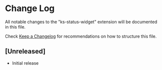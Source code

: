 # Change Log

All notable changes to the "ks-status-widget" extension will be documented in this file.

Check [Keep a Changelog](http://keepachangelog.com/) for recommendations on how to structure this file.

## [Unreleased]

- Initial release
